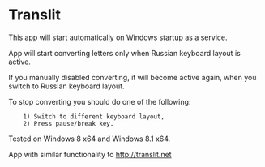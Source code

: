 Translit
========

This app will start automatically on Windows startup as a service.

App will start converting letters only when Russian keyboard layout is active.

If you manually disabled converting, it will become active again, when you switch to Russian keyboard layout.

To stop converting you should do one of the following:

        1) Switch to different keyboard layout,
        2) Press pause/break key.


Tested on Windows 8 x64 and Windows 8.1 x64.

App with similar functionality to http://translit.net
